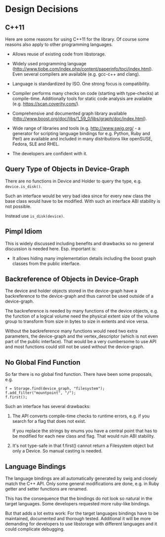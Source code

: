 
Design Decisions
================


C++11
-----

Here are some reasons for using C++11 for the library. Of course some reasons
also apply to other programming languages.

- Allows reuse of existing code from libstorage.

- Widely used programming language
  (http://www.tiobe.com/index.php/content/paperinfo/tpci/index.html). Even
  several compilers are available (e.g. gcc-c++ and clang).

- Language is standardized by ISO. One strong focus is compatibility.

- Compiler performs many checks on code (starting with type-checks) at
  compile-time. Additionally tools for static code analysis are available
  (e.g. https://scan.coverity.com/).

- Comprehensive and documented graph library available
  (http://www.boost.org/doc/libs/1_59_0/libs/graph/doc/index.html).

- Wide range of libraries and tools (e.g. http://www.swig.org/ - a generator
  for scripting language bindings for e.g. Python, Ruby and Perl) are
  available and included in many distributions like openSUSE, Fedora, SLE and
  RHEL.

- The developers are confident with it.


Query Type of Objects in Device-Graph
-------------------------------------

There are no functions in Device and Holder to query the type,
e.g. ```device.is_disk()```.

Such an interface would be very bad idea since for every new class the base
class would have to be modified. With such an interface ABI stability is not
possible.

Instead use ```is_disk(device)```.


Pimpl Idiom
-----------

This is widely discussed including benefits and drawbacks so no general
discussion is needed here. Esp. important is:

- It allows hiding many implementation details including the boost graph
  classes from the public interface.


Backreference of Objects in Device-Graph
----------------------------------------

The device and holder objects stored in the device-graph have a backreference
to the device-graph and thus cannot be used outside of a device-graph.

The backreference is needed by many functions of the device objects, e.g. the
function of a logical volume need the physical extent size of the volume group
to transform from size in bytes to size in extents and vice versa.

Without the backreference many functions would need two extra parameters, the
device-graph and the vertex_descriptor (which is not even part of the public
interface). That would be a very cumbersome to use API and most functions
could still not be used without the device-graph.


No Global Find Function
-----------------------

So far there is no global find function. There have been some proposals, e.g.

```
f = Storage.find(device_graph, "filesystem");
f.add_filter("mountpoint", "/");
f.first();
```

Such an interface has several drawbacks:

1. The API converts compile-time checks to runtime errors, e.g. if you search
   for a flag that does not exist.

   If you replace the strings by enums you have a central point that has to be
   modified for each new class and flag. That would ruin ABI stability.

2. It's not type-safe in that f.first() cannot return a Filesystem object but
   only a Device. So manual casting is needed.


Language Bindings
-----------------

The language bindings are all automatically generated by swig and closely
match the C++ API. Only some general modifications are done, e.g. in Ruby
getter and setter functions are renamed.

This has the consequence that the bindings do not look so natural in the
target languages. Some developers requested more ruby-like bindings.

But that adds a lot extra work: For the target languages bindings have to be
maintained, documented and thorough tested. Additional it will be more
demanding for developers to use libstorage with different languages and it
could complicate debugging.

